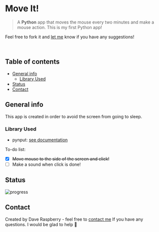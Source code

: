 # Move It!
> A **Python** app that moves the mouse every two minutes and make a mouse action. This is my first Python app!

Feel free to fork it and [let me](mailto:starchcode@gmail.com) know if you have any suggestions!

&nbsp;

## Table of contents

  - [General info](#general-info)
    - [Library Used](#library-used)
  - [Status](#status)
  - [Contact](#contact)

## General info

This app is created in order to avoid the screen from going to sleep.

### Library Used
* pynput: [see documentation](https://pynput.readthedocs.io/en/latest/index.html)

To-do list:

- [x] ~~Move mouse to the side of the screen and click!~~
- [ ] Make a sound when click is done!

## Status

![progress](https://img.shields.io/badge/Progress-80%25-green?style=for-the-badge)

## Contact

Created by Dave Raspberry - feel free to [contact me](mailto:starchcode@gmail.com) If you have any questions. I would be glad to help 🥸
